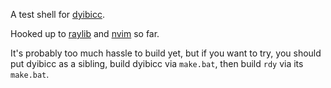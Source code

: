A test shell for [dyibicc](https://github.com/sgraham/dyibicc).

Hooked up to [raylib](https://raylib.com/) and [nvim](https://neovim.io) so far.

It's probably too much hassle to build yet, but if you want to try, you
should put dyibicc as a sibling, build dyibicc via `make.bat`, then
build `rdy` via its `make.bat`.
